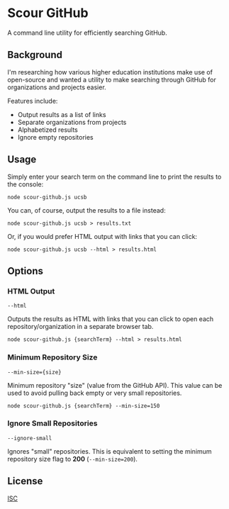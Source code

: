 # Scour GitHub

A command line utility for efficiently searching GitHub.

## Background

I'm researching how various higher education institutions make use of
open-source and wanted a utility to make searching through GitHub for
organizations and projects easier.

Features include:

* Output results as a list of links
* Separate organizations from projects
* Alphabetized results
* Ignore empty repositories

## Usage

Simply enter your search term on the command line to print the results to
the console:

```
node scour-github.js ucsb
```

You can, of course, output the results to a file instead:

```
node scour-github.js ucsb > results.txt
```

Or, if you would prefer HTML output with links that you can click:

```
node scour-github.js ucsb --html > results.html
```

## Options

### HTML Output

```
--html
```

Outputs the results as HTML with links that you can click to open each
repository/organization in a separate browser tab.

```
node scour-github.js {searchTerm} --html > results.html
```

### Minimum Repository Size

```
--min-size={size}
```

Minimum repository "size" (value from the GitHub API). This value can be used
to avoid pulling back empty or very small repositories.

```
node scour-github.js {searchTerm} --min-size=150
```

### Ignore Small Repositories

```
--ignore-small
```

Ignores "small" repositories. This is equivalent to setting the minimum
repository size flag to **200** (`--min-size=200`).

## License

[ISC](https://opensource.org/licenses/ISC)
